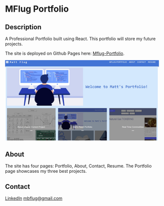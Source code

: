 # MFlug Portfolio

## Description

A Professional Portfolio built using React. This portfolio will store my future projects.

The site is deployed on Github Pages here: [Mflug-Portfolio](https://mattflug.github.io/mf-portfolio/).

![alt text](./src/assets/picjpg.jpg)

## About
The site has four pages: Portfolio, About, Contact, Resume. The Portfolio page showcases my three best projects.

## Contact
[LinkedIn](https://www.linkedin.com/in/matthew-flug1/)
mbflug@gmail.com
